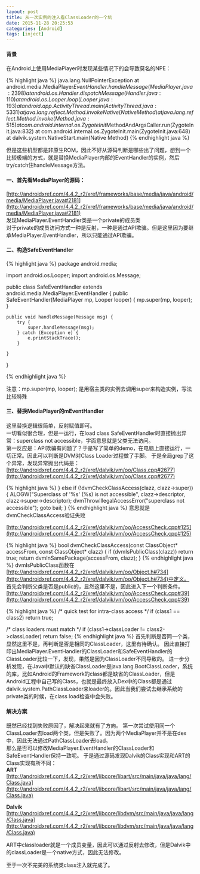 ```yaml
---
layout: post
title: 从一次实例的注入看ClassLoader的一个坑
date: 2015-11-28 20:25:53
categories: [Android]
tags: [inject]  
---  
```

#### 背景
在Android上使用MediaPlayer时发现某些情况下的会导致莫名的NPE：

{% highlight java %}
java.lang.NullPointerException
at android.media.MediaPlayer$EventHandler.handleMessage(MediaPlayer.java:2398)
at android.os.Handler.dispatchMessage(Handler.java:110)
at android.os.Looper.loop(Looper.java:193)
at android.app.ActivityThread.main(ActivityThread.java:5331)
at java.lang.reflect.Method.invokeNative(Native Method)
at java.lang.reflect.Method.invoke(Method.java:515)
at com.android.internal.os.ZygoteInit$MethodAndArgsCaller.run(ZygoteInit.java:832)
at com.android.internal.os.ZygoteInit.main(ZygoteInit.java:648)
at dalvik.system.NativeStart.main(Native Method) 
{% endhighlight java %}
<!--more-->
但是这些机型都是非原生ROM，因此不好从源码判断是哪些出了问题，想到一个比较极端的方式，就是替换MediaPlayer内部的EventHandler的实例，然后try/catch住handleMessage方法。

#### 一、首先看MediaPlayer的源码：
[http://androidxref.com/4.4.2_r2/xref/frameworks/base/media/java/android/media/MediaPlayer.java#2181](http://androidxref.com/4.4.2_r2/xref/frameworks/base/media/java/android/media/MediaPlayer.java#2181)  
发现MediaPlayer.EventHandler类是一个private的成员类  
对于private的成员访问方式一种是反射，一种是通过API欺骗。但是这里因为要继承MediaPlayer.EventHandler，所以只能通过API欺骗。   

#### 二、构造SafeEventHandler

{% highlight java %}
package android.media;

import android.os.Looper;
import android.os.Message;

public class SafeEventHandler extends android.media.MediaPlayer.EventHandler {
	public SafeEventHandler(MediaPlayer mp, Looper looper) {
		mp.super(mp, looper);
	}

	public void handleMessage(Message msg) {
		try {
			super.handleMessage(msg);
		} catch (Exception e) {
			e.printStackTrace();
		}

	}
}

{% endhighlight java %}

注意：mp.super(mp, looper); 是用宿主类的实例去调用super来构造实例，写法比较特殊

#### 三、替换MediaPlayer的mEventHandler
这里替换逻辑很简单，反射赋值即可。  
一切看似很合理，但是一运行，在load class SafeEventHandler时直接抛出异常：superclass not accessible，字面意思就是父类无法访问。  
第一反应是：API欺骗有问题了？于是写了简单的demo，在电脑上直接运行，一切正常。因此可以判断是DVM对Class Loader过程做了手脚。
于是全局grep了这个异常，发现异常抛出代码是：
[http://androidxref.com/4.4.2_r2/xref/dalvik/vm/oo/Class.cpp#2677](http://androidxref.com/4.4.2_r2/xref/dalvik/vm/oo/Class.cpp#2677)  

{% highlight java %}
		} else if (!dvmCheckClassAccess(clazz, clazz->super)) {
            ALOGW("Superclass of '%s' (%s) is not accessible",
                clazz->descriptor, clazz->super->descriptor);
            dvmThrowIllegalAccessError("superclass not accessible");
            goto bail;
        }
{% endhighlight java %}
意思就是dvmCheckClassAccess验证失败

[http://androidxref.com/4.4.2_r2/xref/dalvik/vm/oo/AccessCheck.cpp#125](http://androidxref.com/4.4.2_r2/xref/dalvik/vm/oo/AccessCheck.cpp#125)    

{% highlight java %}
bool dvmCheckClassAccess(const ClassObject* accessFrom,
    const ClassObject* clazz)
{
    if (dvmIsPublicClass(clazz))
        return true;
    return dvmInSamePackage(accessFrom, clazz);
}
{% endhighlight java %}
dvmIsPublicClass函数在[http://androidxref.com/4.4.2_r2/xref/dalvik/vm/oo/Object.h#734](http://androidxref.com/4.4.2_r2/xref/dalvik/vm/oo/Object.h#734)中定义。  
首先会判断父类是否是public的，显然这里不是，因此进入下一个判断条件。
[http://androidxref.com/4.4.2_r2/xref/dalvik/vm/oo/AccessCheck.cpp#39](http://androidxref.com/4.4.2_r2/xref/dalvik/vm/oo/AccessCheck.cpp#39)

{% highlight java %}
/* quick test for intra-class access */
if (class1 == class2)
    return true;

/* class loaders must match */
if (class1->classLoader != class2->classLoader)
    return false;
{% endhighlight java %}
首先判断是否同一个类，显然这里不是，再判断是否是相同的ClassLoader，这里有待确认。
因此直接打印出MediaPlayer.EventHandler的ClassLoader和SafeEventHandler的ClassLoader比较一下，发现，果然是因为ClassLoader不同导致的。
进一步分析发现，在Java中默认的缺省ClassLoader是java.lang.BootClassLoader，系统的库，比如Android的Framework的class都是缺省的ClassLoader，但是Android工程中自己写的Class，也就是最终放入Dex中的Class都是通过dalvik.system.PathClassLoader来loader的。因此当我们尝试去继承系统的private类的时候，在class load检查中会失败。

#### 解决方案
既然已经找到失败原因了，解决起来就有了方向。
第一次尝试使用同一个ClassLoader去load两个类，但是失败了。因为两个MediaPlayer并不是在dex中，因此无法通过PathClassLoader去load。  
那么是否可以修改MediaPlayer.EventHandler的ClassLoader和SafeEventHandler保持一致呢。
于是通过源码发现Dalvik的Class实现和ART的Class实现有所不同：  
**ART**  
[http://androidxref.com/4.4.2_r2/xref/libcore/libart/src/main/java/java/lang/Class.java](http://androidxref.com/4.4.2_r2/xref/libcore/libart/src/main/java/java/lang/Class.java)

**Dalvik**   
[http://androidxref.com/4.4.2_r2/xref/libcore/libdvm/src/main/java/java/lang/Class.java](http://androidxref.com/4.4.2_r2/xref/libcore/libdvm/src/main/java/java/lang/Class.java)

ART中classloader就是一个成员变量，因此可以通过反射去修改，但是Dalvik中的classLoader是一个native方式，因此无法修改。

至于一次不完美的系统类class注入就完成了。
